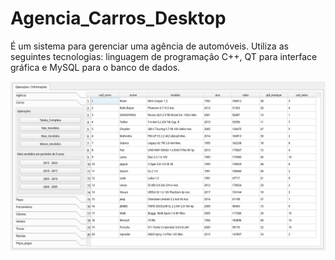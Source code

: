 # Agencia_Carros_Desktop

É um sistema para gerenciar uma agência de automóveis. Utiliza as seguintes tecnologias: linguagem de programação C++, QT para interface gráfica e MySQL para o banco de dados.

![](screenshot.png)
